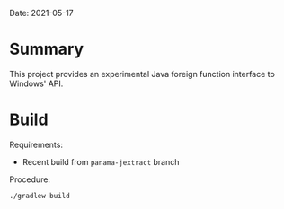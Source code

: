 Date: 2021-05-17

# Summary

This project provides an experimental Java foreign function interface to Windows' API.

# Build

Requirements:

- Recent build from `panama-jextract` branch

Procedure:

`./gradlew build`
